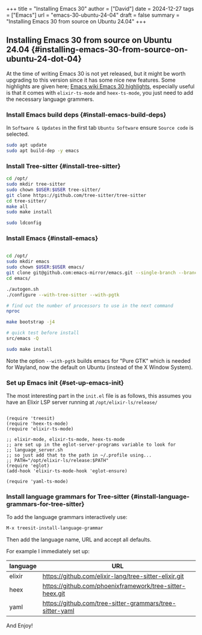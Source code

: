 +++
title = "Installing Emacs 30"
author = ["David"]
date = 2024-12-27
tags = ["Emacs"]
url = "emacs-30-ubuntu-24-04"
draft = false
summary = "Installing Emacs 30 from source on Ubuntu 24.04"
+++

## Installing Emacs 30 from source on Ubuntu 24.04 {#installing-emacs-30-from-source-on-ubuntu-24-dot-04}

At the time of writing Emacs 30 is not yet released, but it might be worth upgrading to this version since it has some nice new features. Some highlights are given here; [Emacs wiki Emacs 30 highlights](https://www.emacswiki.org/emacs/EmacsThirtyHighlights), especially useful is that it comes with `elixir-ts-mode` and `heex-ts-mode`, you just need to add the necessary language grammers.


### Install Emacs build deps {#install-emacs-build-deps}

In `Software & Updates` in the first tab `Ubuntu Software` ensure `Source code` is selected.

```bash
sudo apt update
sudo apt build-dep -y emacs
```


### Install Tree-sitter {#install-tree-sitter}

```bash
cd /opt/
sudo mkdir tree-sitter
sudo chown $USER:$USER tree-sitter/
git clone https://github.com/tree-sitter/tree-sitter
cd tree-sitter/
make all
sudo make install

sudo ldconfig
```


### Install Emacs {#install-emacs}

```bash

cd /opt/
sudo mkdir emacs
sudo chown $USER:$USER emacs/
git clone git@github.com:emacs-mirror/emacs.git --single-branch --branch emacs-30
cd emacs/

./autogen.sh
./configure --with-tree-sitter --with-pgtk

# find out the number of processors to use in the next command
nproc

make bootstrap -j4

# quick test before install
src/emacs -Q

sudo make install
```

Note the option `--with-pgtk` builds emacs for "Pure GTK" which is needed for Wayland, now the default on Ubuntu (instead of the X Window System).


### Set up Emacs init {#set-up-emacs-init}

The most interesting part in the `init.el` file is as follows, this assumes you have an Elixir LSP server running at `/opt/elixir-ls/release/`

```elisp

(require 'treesit)
(require 'heex-ts-mode)
(require 'elixir-ts-mode)

;; elixir-mode, elixir-ts-mode, heex-ts-mode
;; are set up in the eglot-server-programs variable to look for
;; language_server.sh
;; so just add that to the path in ~/.profile using...
;; PATH="/opt/elixir-ls/release:$PATH"
(require 'eglot)
(add-hook 'elixir-ts-mode-hook 'eglot-ensure)

(require 'yaml-ts-mode)

```


### Install language grammars for Tree-sitter {#install-language-grammars-for-tree-sitter}

To add the language grammars interactively use:

```bash
M-x treesit-install-language-grammar
```

Then add the language name, URL and accept all defaults.

For example I immediately set up:

| language | URL                                                        |
|----------|------------------------------------------------------------|
| elixir   | <https://github.com/elixir-lang/tree-sitter-elixir.git>    |
| heex     | <https://github.com/phoenixframework/tree-sitter-heex.git> |
| yaml     | <https://github.com/tree-sitter-grammars/tree-sitter-yaml> |

And Enjoy!
